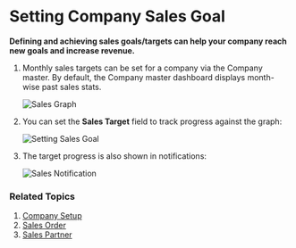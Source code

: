 <!-- add-breadcrumbs -->
# Setting Company Sales Goal

**Defining and achieving sales goals/targets can help your company reach new goals and increase revenue.**

1. Monthly sales targets can be set for a company via the Company master. By default, the Company master dashboard displays month-wise past sales stats.

    <img class="screenshot" alt="Sales Graph" src="{{docs_base_url}}/assets/img/sales_goal/sales_history_graph.png">

1. You can set the **Sales Target** field to track progress against the graph:

    <img class="screenshot" alt="Setting Sales Goal" src="{{docs_base_url}}/assets/img/sales_goal/setting_sales_goal.gif">

1. The target progress is also shown in notifications:

    <img class="screenshot" alt="Sales Notification" src="{{docs_base_url}}/assets/img/sales_goal/sales_goal_notification.png">

### Related Topics
1. [Company Setup](/docs/user/manual/en/setting-up/company-setup)
1. [Sales Order](/docs/user/manual/en/selling/sales-order)
1. [Sales Partner](/docs/user/manual/en/selling/sales-partner)
